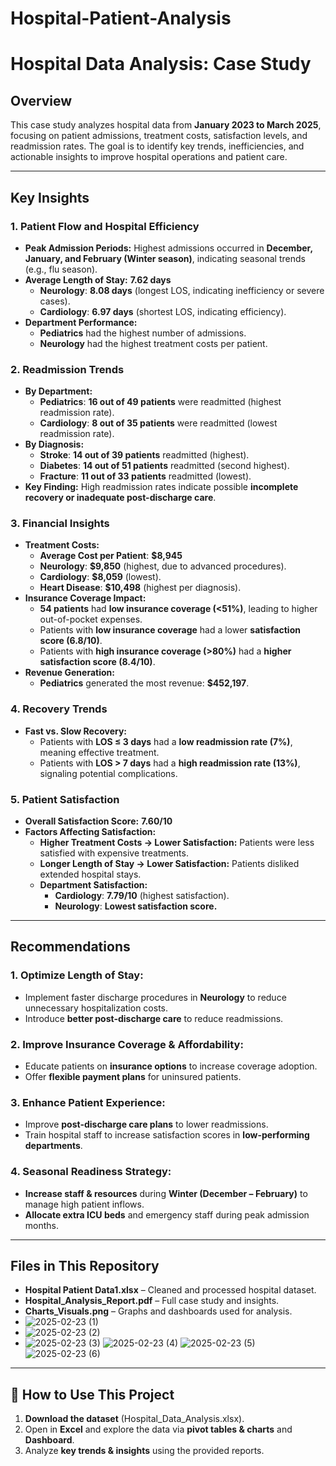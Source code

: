 # Hospital-Patient-Analysis
# **Hospital Data Analysis: Case Study**  

## **Overview**  
This case study analyzes hospital data from **January 2023 to March 2025**, focusing on patient admissions, treatment costs, satisfaction levels, and readmission rates. The goal is to identify key trends, inefficiencies, and actionable insights to improve hospital operations and patient care.  

---  

## **Key Insights**  

### **1. Patient Flow and Hospital Efficiency**  
- **Peak Admission Periods:** Highest admissions occurred in **December, January, and February (Winter season)**, indicating seasonal trends (e.g., flu season).  
- **Average Length of Stay:** **7.62 days**  
  - **Neurology**: **8.08 days** (longest LOS, indicating inefficiency or severe cases).  
  - **Cardiology**: **6.97 days** (shortest LOS, indicating efficiency).  
- **Department Performance:**  
  - **Pediatrics** had the highest number of admissions.  
  - **Neurology** had the highest treatment costs per patient.  

### **2. Readmission Trends**  
- **By Department:**  
  - **Pediatrics**: **16 out of 49 patients** were readmitted (highest readmission rate).  
  - **Cardiology**: **8 out of 35 patients** were readmitted (lowest readmission rate).  
- **By Diagnosis:**  
  - **Stroke**: **14 out of 39 patients** readmitted (highest).  
  - **Diabetes**: **14 out of 51 patients** readmitted (second highest).  
  - **Fracture**: **11 out of 33 patients** readmitted (lowest).  
- **Key Finding:** High readmission rates indicate possible **incomplete recovery or inadequate post-discharge care**.  

### **3. Financial Insights**  
- **Treatment Costs:**  
  - **Average Cost per Patient**: **$8,945**  
  - **Neurology**: **$9,850** (highest, due to advanced procedures).  
  - **Cardiology**: **$8,059** (lowest).  
  - **Heart Disease**: **$10,498** (highest per diagnosis).  
- **Insurance Coverage Impact:**  
  - **54 patients** had **low insurance coverage (<51%)**, leading to higher out-of-pocket expenses.  
  - Patients with **low insurance coverage** had a lower **satisfaction score (6.8/10)**.  
  - Patients with **high insurance coverage (>80%)** had a **higher satisfaction score (8.4/10)**.  
- **Revenue Generation:**  
  - **Pediatrics** generated the most revenue: **$452,197**.  

### **4. Recovery Trends**  
- **Fast vs. Slow Recovery:**  
  - Patients with **LOS ≤ 3 days** had a **low readmission rate (7%)**, meaning effective treatment.  
  - Patients with **LOS > 7 days** had a **high readmission rate (13%)**, signaling potential complications.  

### **5. Patient Satisfaction**  
- **Overall Satisfaction Score:** **7.60/10**  
- **Factors Affecting Satisfaction:**  
  - **Higher Treatment Costs → Lower Satisfaction:** Patients were less satisfied with expensive treatments.  
  - **Longer Length of Stay → Lower Satisfaction:** Patients disliked extended hospital stays.  
  - **Department Satisfaction:**  
    - **Cardiology**: **7.79/10** (highest satisfaction).  
    - **Neurology**: **Lowest satisfaction score.**  

---  

## **Recommendations**  

### **1. Optimize Length of Stay:**  
- Implement faster discharge procedures in **Neurology** to reduce unnecessary hospitalization costs.  
- Introduce **better post-discharge care** to reduce readmissions.  

### **2. Improve Insurance Coverage & Affordability:**  
- Educate patients on **insurance options** to increase coverage adoption.  
- Offer **flexible payment plans** for uninsured patients.  

### **3. Enhance Patient Experience:**  
- Improve **post-discharge care plans** to lower readmissions.  
- Train hospital staff to increase satisfaction scores in **low-performing departments**.  

### **4. Seasonal Readiness Strategy:**  
- **Increase staff & resources** during **Winter (December – February)** to manage high patient inflows.  
- **Allocate extra ICU beds** and emergency staff during peak admission months.  

---  

## **Files in This Repository**  
- **Hospital Patient Data1.xlsx** – Cleaned and processed hospital dataset.  
- **Hospital_Analysis_Report.pdf** – Full case study and insights.  
- **Charts_Visuals.png** – Graphs and dashboards used for analysis.
-   ![2025-02-23 (1)](https://github.com/user-attachments/assets/2dc7b478-9189-4c45-bb62-5f297296f2c4)
-   ![2025-02-23 (2)](https://github.com/user-attachments/assets/76ec3d5c-ba6e-48e3-b654-f52cb79c038a)
-   ![2025-02-23 (3)](https://github.com/user-attachments/assets/e41f452c-fa79-4021-acba-999847355090)
![2025-02-23 (4)](https://github.com/user-attachments/assets/dac1f64c-ff26-432e-a55e-bb43cd982627)
![2025-02-23 (5)](https://github.com/user-attachments/assets/1d002dea-93f7-40bb-a658-42f62d6cca5c)
![2025-02-23 (6)](https://github.com/user-attachments/assets/606816dd-d89e-4edc-9ab6-3bbcd19f6338)

---  

## **🚀 How to Use This Project**  
1. **Download the dataset** (Hospital_Data_Analysis.xlsx).  
2. Open in **Excel** and explore the data via **pivot tables & charts** and **Dashboard**.  
3. Analyze **key trends & insights** using the provided reports.  


